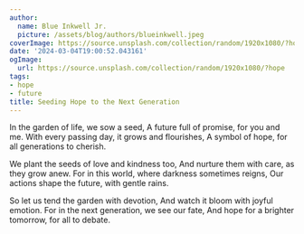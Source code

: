```yaml
---
author:
  name: Blue Inkwell Jr.
  picture: /assets/blog/authors/blueinkwell.jpeg
coverImage: https://source.unsplash.com/collection/random/1920x1080/?hope
date: '2024-03-04T19:00:52.043161'
ogImage:
  url: https://source.unsplash.com/collection/random/1920x1080/?hope
tags:
- hope
- future
title: Seeding Hope to the Next Generation
---
```


In the garden of life, we sow a seed,
A future full of promise, for you and me.
With every passing day, it grows and flourishes,
A symbol of hope, for all generations to cherish.

We plant the seeds of love and kindness too,
And nurture them with care, as they grow anew.
For in this world, where darkness sometimes reigns,
Our actions shape the future, with gentle rains.

So let us tend the garden with devotion,
And watch it bloom with joyful emotion.
For in the next generation, we see our fate,
And hope for a brighter tomorrow, for all to debate.